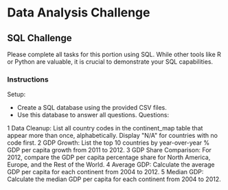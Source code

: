 # Data Analysis Challenge
## SQL Challenge
Please complete all tasks for this portion using SQL. While other tools like R or Python are valuable, it is crucial to demonstrate your SQL capabilities.

### Instructions
Setup:

- Create a SQL database using the provided CSV files.
- Use this database to answer all questions.
Questions:

1 Data Cleanup: List all country codes in the continent_map table that appear more than once, alphabetically. Display "N/A" for countries with no code first.
2 GDP Growth: List the top 10 countries by year-over-year % GDP per capita growth from 2011 to 2012.
3 GDP Share Comparison: For 2012, compare the GDP per capita percentage share for North America, Europe, and the Rest of the World.
4 Average GDP: Calculate the average GDP per capita for each continent from 2004 to 2012.
5 Median GDP: Calculate the median GDP per capita for each continent from 2004 to 2012.
